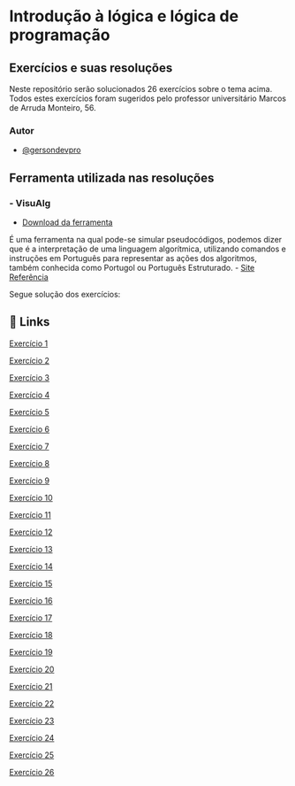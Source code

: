 
# Introdução à lógica e lógica de programação
## Exercícios e suas resoluções

Neste repositório serão solucionados 26 exercícios sobre o tema acima.
Todos estes exercícios foram sugeridos pelo professor universitário Marcos de Arruda Monteiro, 56.


### Autor

- [@gersondevpro](https://github.com/gersondevpro)

## Ferramenta utilizada nas resoluções
### - VisuAlg

 - [Download da ferramenta](https://visualg3.com.br/baixar-o-visualg3-0/)

É uma ferramenta na qual pode-se simular pseudocódigos, podemos dizer que é a interpretação de uma linguagem algorítmica, utilizando comandos e instruções em Português para representar as ações dos algoritmos, também conhecida como Portugol ou Português Estruturado. - [Site Referência](https://www.devmedia.com.br/introducao-ao-visualg/25748)

Segue solução dos exercícios:

## 🔗 Links
[Exercício 1](https://github.com/gersondevpro/beacademy-devstart-logicadeprogramacao/blob/main/Exercicio01.txt)

[Exercício 2](https://github.com/gersondevpro/beacademy-devstart-logicadeprogramacao/blob/main/Exercicio02.txt)

[Exercício 3](https://github.com/gersondevpro/beacademy-devstart-logicadeprogramacao/blob/main/Exercicio03.txt)

[Exercício 4](https://github.com/gersondevpro/beacademy-devstart-logicadeprogramacao/blob/main/Exercicio04.txt)

[Exercício 5](https://github.com/gersondevpro/beacademy-devstart-logicadeprogramacao/blob/main/Exercicio05.txt)

[Exercício 6](https://github.com/gersondevpro/beacademy-devstart-logicadeprogramacao/blob/main/Exercicio06.txt)

[Exercício 7](https://github.com/gersondevpro/beacademy-devstart-logicadeprogramacao/blob/main/Exercicio07.txt)

[Exercício 8](https://github.com/gersondevpro/beacademy-devstart-logicadeprogramacao/blob/main/Exercicio08.txt)

[Exercício 9](https://github.com/gersondevpro/beacademy-devstart-logicadeprogramacao/blob/main/Exercicio09.txt)

[Exercício 10](https://github.com/gersondevpro/beacademy-devstart-logicadeprogramacao/blob/main/Exercicio10.txt)

[Exercício 11](https://github.com/gersondevpro/beacademy-devstart-logicadeprogramacao/blob/main/Exercicio11.txt)

[Exercício 12](https://github.com/gersondevpro/beacademy-devstart-logicadeprogramacao/blob/main/Exercicio12.txt)

[Exercício 13](https://github.com/gersondevpro/beacademy-devstart-logicadeprogramacao/blob/main/Exercicio13.txt)

[Exercício 14](https://github.com/gersondevpro/beacademy-devstart-logicadeprogramacao/blob/main/Exercicio14.txt)

[Exercício 15](https://github.com/gersondevpro/beacademy-devstart-logicadeprogramacao/blob/main/Exercicio15.txt)

[Exercício 16](https://github.com/gersondevpro/beacademy-devstart-logicadeprogramacao/blob/main/Exercicio16.txt)

[Exercício 17](https://github.com/gersondevpro/beacademy-devstart-logicadeprogramacao/blob/main/Exercicio17.txt)

[Exercício 18](https://github.com/gersondevpro/beacademy-devstart-logicadeprogramacao/blob/main/Exercicio18.txt)

[Exercício 19](https://github.com/gersondevpro/beacademy-devstart-logicadeprogramacao/blob/main/Exercicio19.txt)

[Exercício 20](https://github.com/gersondevpro/beacademy-devstart-logicadeprogramacao/blob/main/Exercicio20.txt)

[Exercício 21](https://github.com/gersondevpro/beacademy-devstart-logicadeprogramacao/blob/main/Exercicio21.txt)

[Exercício 22](https://github.com/gersondevpro/beacademy-devstart-logicadeprogramacao/blob/main/Exercicio22.txt)

[Exercício 23](https://github.com/gersondevpro/beacademy-devstart-logicadeprogramacao/blob/main/Exercicio23.txt)

[Exercício 24](https://github.com/gersondevpro/beacademy-devstart-logicadeprogramacao/blob/main/Exercicio24.txt)

[Exercício 25](https://github.com/gersondevpro/beacademy-devstart-logicadeprogramacao/blob/main/Exercicio25.txt)

[Exercício 26](https://github.com/gersondevpro/beacademy-devstart-logicadeprogramacao/blob/main/Exercicio26.txt)